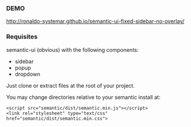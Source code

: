 ### DEMO
http://ronaldo-systemar.github.io/semantic-ui-fixed-sidebar-no-overlay/

### Requisites

semantic-ui (obvious) with the following components:
* sidebar
* popup
* dropdown

Just clone or extract files at the root of your project.

You may change directories relative to your semantic install at:
```
<script src="semantic/dist/semantic.min.js"></script>
<link rel="stylesheet" type="text/css" href="semantic/dist/semantic.min.css">
```
